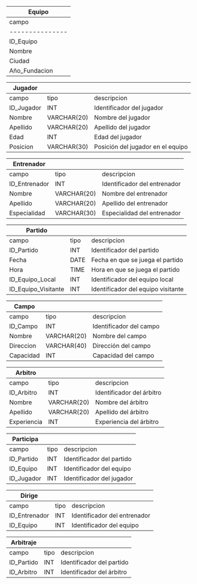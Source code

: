 | Equipo                                         | 
|------------------------------------------------|
|campo          | tipo           |descripcion    |
|---------------|----------------|---------------|                   
| ID_Equipo     | INT            | Identificador del equipo |                     
| Nombre        | VARCHAR(25)    | Nombre del equipo |                    
| Ciudad        | VARCHAR(25)    | Ciudad del equipo |                     
| Año_Fundacion | INT            | Año de fundación del equipo |      


| Jugador       |                |               |             
|---------------|----------------|---------------|
| campo         | tipo           | descripcion   |    
| ID_Jugador    | INT            | Identificador del jugador |                     
| Nombre        | VARCHAR(20)    | Nombre del jugador |                     
| Apellido      | VARCHAR(20)    | Apellido del jugador |                     
| Edad          | INT            | Edad del jugador |                     
| Posicion      | VARCHAR(30)    | Posición del jugador en el equipo |                     



| Entrenador    |                |               |        
|---------------|----------------|---------------|
| campo         | tipo           | descripcion   | 
| ID_Entrenador | INT            | Identificador del entrenador |                     
| Nombre        | VARCHAR(20)    | Nombre del entrenador |                     
| Apellido      | VARCHAR(20)    | Apellido del entrenador |                     
| Especialidad  | VARCHAR(30)    | Especialidad del entrenador |                     

| Partido       |                |               |                              
|---------------|----------------|---------------|
| campo         | tipo           | descripcion   |                    
| ID_Partido    | INT            | Identificador del partido |                     
| Fecha         | DATE           | Fecha en que se juega el partido |                     
| Hora          | TIME           | Hora en que se juega el partido |                     
| ID_Equipo_Local     | INT     | Identificador del equipo local |                     
| ID_Equipo_Visitante | INT     | Identificador del equipo visitante |                     



| Campo         |                |               |                                 
|---------------|----------------|---------------|
| campo         | tipo           | descripcion   |                     
| ID_Campo      | INT            | Identificador del campo |                     
| Nombre        | VARCHAR(20)    | Nombre del campo |                     
| Direccion     | VARCHAR(40)    | Dirección del campo |                    
| Capacidad     | INT            | Capacidad del campo |                    



| Arbitro       |                |               |                                 
|---------------|----------------|---------------|
| campo         | tipo           | descripcion   |                      
| ID_Arbitro    | INT            | Identificador del árbitro |                     
| Nombre        | VARCHAR(20)    | Nombre del árbitro |                     
| Apellido      | VARCHAR(20)    | Apellido del árbitro |                     
| Experiencia   | INT            | Experiencia del árbitro |                     


| Participa     |                |               |                                 
|---------------|----------------|---------------|
| campo         | tipo           | descripcion   |                     
| ID_Partido    | INT            | Identificador del partido |                     
| ID_Equipo     | INT            | Identificador del equipo |                     
| ID_Jugador    | INT            | Identificador del jugador |                     



| Dirige        |                |               |                                
|---------------|----------------|---------------|
| campo         | tipo           | descripcion   |                    
| ID_Entrenador | INT            | Identificador del entrenador |                     
| ID_Equipo     | INT            | Identificador del equipo |                     

| Arbitraje     |                |               |                                
|---------------|----------------|---------------|
| campo         | tipo           | descripcion   |                     
| ID_Partido    | INT            | Identificador del partido |                    
| ID_Arbitro    | INT            | Identificador del árbitro |                     

